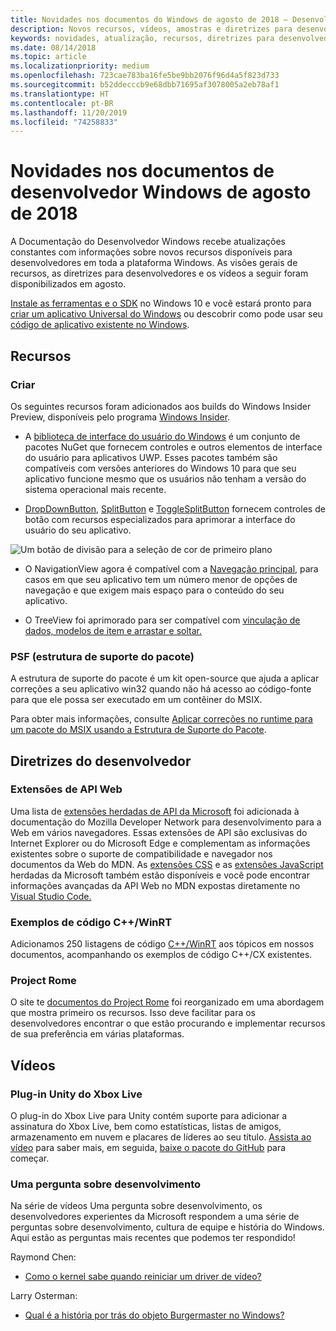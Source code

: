 ```yaml
---
title: Novidades nos documentos do Windows de agosto de 2018 – Desenvolver aplicativos UWP
description: Novos recursos, vídeos, amostras e diretrizes para desenvolvedores foram adicionados à documentação do desenvolvedor Windows 10 de agosto de 2018.
keywords: novidades, atualização, recursos, diretrizes para desenvolvedores, Windows 10, agosto
ms.date: 08/14/2018
ms.topic: article
ms.localizationpriority: medium
ms.openlocfilehash: 723cae783ba16fe5be9bb2076f96d4a5f823d733
ms.sourcegitcommit: b52ddecccb9e68dbb71695af3078005a2eb78af1
ms.translationtype: HT
ms.contentlocale: pt-BR
ms.lasthandoff: 11/20/2019
ms.locfileid: "74258833"
---
```

# <a name="whats-new-in-the-windows-developer-docs-in-august-2018"></a>Novidades nos documentos de desenvolvedor Windows de agosto de 2018

A Documentação do Desenvolvedor Windows recebe atualizações constantes com informações sobre novos recursos disponíveis para desenvolvedores em toda a plataforma Windows. As visões gerais de recursos, as diretrizes para desenvolvedores e os vídeos a seguir foram disponibilizados em agosto.

[Instale as ferramentas e o SDK](https://developer.microsoft.com/windows/downloads#_blank) no Windows 10 e você estará pronto para [criar um aplicativo Universal do Windows](../get-started/create-uwp-apps.md) ou descobrir como pode usar seu [código de aplicativo existente no Windows](../porting/index.md).

## <a name="features"></a>Recursos

### <a name="design"></a>Criar

Os seguintes recursos foram adicionados aos builds do Windows Insider Preview, disponíveis pelo programa [Windows Insider](https://insider.windows.com/).

* A [biblioteca de interface do usuário do Windows](https://docs.microsoft.com/uwp/toolkits/winui/) é um conjunto de pacotes NuGet que fornecem controles e outros elementos de interface do usuário para aplicativos UWP. Esses pacotes também são compatíveis com versões anteriores do Windows 10 para que seu aplicativo funcione mesmo que os usuários não tenham a versão do sistema operacional mais recente.

* [DropDownButton](../design/controls-and-patterns/buttons.md#create-a-drop-down-button), [SplitButton](../design/controls-and-patterns/buttons.md#create-a-split-button) e [ToggleSplitButton](../design/controls-and-patterns/buttons.md#create-a-toggle-split-button) fornecem controles de botão com recursos especializados para aprimorar a interface do usuário do seu aplicativo.

![Um botão de divisão para a seleção de cor de primeiro plano](../design/controls-and-patterns/images/split-button-rtb.png)

* O NavigationView agora é compatível com a [Navegação principal](../design/controls-and-patterns/navigationview.md), para casos em que seu aplicativo tem um número menor de opções de navegação e que exigem mais espaço para o conteúdo do seu aplicativo.

* O TreeView foi aprimorado para ser compatível com [vinculação de dados, modelos de item e arrastar e soltar.](../design/controls-and-patterns/tree-view.md)

### <a name="package-support-framework"></a>PSF (estrutura de suporte do pacote)

A estrutura de suporte do pacote é um kit open-source que ajuda a aplicar correções a seu aplicativo win32 quando não há acesso ao código-fonte para que ele possa ser executado em um contêiner do MSIX.

Para obter mais informações, consulte [Aplicar correções no runtime para um pacote do MSIX usando a Estrutura de Suporte do Pacote](../porting/package-support-framework.md).

## <a name="developer-guidance"></a>Diretrizes do desenvolvedor

### <a name="web-api-extensions"></a>Extensões de API Web

Uma lista de [extensões herdadas de API da Microsoft](https://developer.mozilla.org/docs/Web/API/Microsoft_API_extensions) foi adicionada à documentação do Mozilla Developer Network para desenvolvimento para a Web em vários navegadores. Essas extensões de API são exclusivas do Internet Explorer ou do Microsoft Edge e complementam as informações existentes sobre o suporte de compatibilidade e navegador nos documentos da Web do MDN. As [extensões CSS](https://developer.mozilla.org/docs/Web/CSS/Microsoft_Extensions) e as [extensões JavaScript](https://developer.mozilla.org/docs/Web/JavaScript/Microsoft_JavaScript_extensions) herdadas da Microsoft também estão disponíveis e você pode encontrar informações avançadas da API Web no MDN expostas diretamente no [Visual Studio Code.](https://code.visualstudio.com/updates/v1_25#_new-css-pseudo-selectors-and-pseudo-elements-from-mdn)

### <a name="cwinrt-code-examples"></a>Exemplos de código C++/WinRT

Adicionamos 250 listagens de código [C++/WinRT](../cpp-and-winrt-apis/index.md) aos tópicos em nossos documentos, acompanhando os exemplos de código C++/CX existentes.

### <a name="project-rome"></a>Project Rome

O site te [documentos do Project Rome](https://docs.microsoft.com/windows/project-rome/) foi reorganizado em uma abordagem que mostra primeiro os recursos. Isso deve facilitar para os desenvolvedores encontrar o que estão procurando e implementar recursos de sua preferência em várias plataformas.

## <a name="videos"></a>Vídeos

### <a name="xbox-live-unity-plugin"></a>Plug-in Unity do Xbox Live

O plug-in do Xbox Live para Unity contém suporte para adicionar a assinatura do Xbox Live, bem como estatísticas, listas de amigos, armazenamento em nuvem e placares de líderes ao seu título. [Assista ao vídeo](https://youtu.be/fVQZ-YgwNpY) para saber mais, em seguida, [baixe o pacote do GitHub](https://aka.ms/UnityPlugin) para começar.

### <a name="one-dev-question"></a>Uma pergunta sobre desenvolvimento

Na série de vídeos Uma pergunta sobre desenvolvimento, os desenvolvedores experientes da Microsoft respondem a uma série de perguntas sobre desenvolvimento, cultura de equipe e história do Windows. Aqui estão as perguntas mais recentes que podemos ter respondido!

Raymond Chen:

* [Como o kernel sabe quando reiniciar um driver de vídeo?](https://youtu.be/3SNAdyO1l5c)

Larry Osterman:

* [Qual é a história por trás do objeto Burgermaster no Windows?](https://youtu.be/0TDSbyAIvX0)